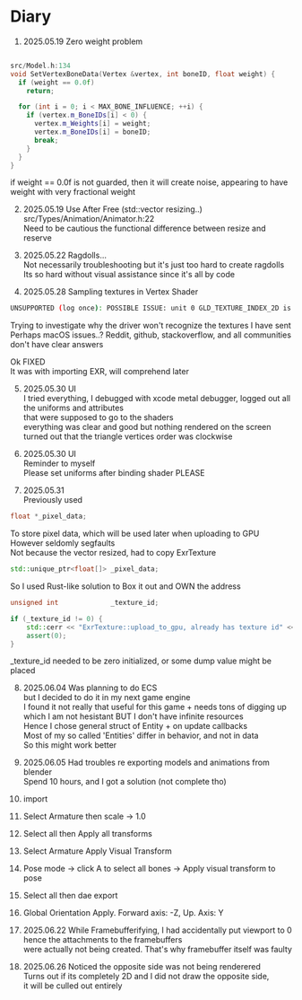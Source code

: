 # Diary

1. 2025.05.19 Zero weight problem  

```c++

src/Model.h:134
void SetVertexBoneData(Vertex &vertex, int boneID, float weight) {
  if (weight == 0.0f)
    return;

  for (int i = 0; i < MAX_BONE_INFLUENCE; ++i) {
    if (vertex.m_BoneIDs[i] < 0) {
      vertex.m_Weights[i] = weight;
      vertex.m_BoneIDs[i] = boneID;
      break;
    }
  }
}
```

if weight == 0.0f is not guarded, then it will create noise, appearing 
to have weight with very fractional weight


2. 2025.05.19 Use After Free (std::vector resizing..)  
src/Types/Animation/Animator.h:22  
Need to be cautious the functional difference between resize and reserve

3. 2025.05.22 Ragdolls...  
Not necessarily troubleshooting but it's just too hard to create ragdolls  
Its so hard without visual assistance since it's all by code  

4. 2025.05.28 Sampling textures in Vertex Shader
```bash
UNSUPPORTED (log once): POSSIBLE ISSUE: unit 0 GLD_TEXTURE_INDEX_2D is unloadable and bound to sampler type (Float) - using zero texture because texture unloadable
```

Trying to investigate why the driver won't recognize the textures I have sent  
Perhaps macOS issues..? Reddit, github, stackoverflow, and all communities don't have clear answers  

Ok FIXED  
It was with importing EXR, will comprehend later  

5. 2025.05.30 UI  
I tried everything, I debugged with xcode metal debugger, logged out all the uniforms and attributes  
that were supposed to go to the shaders  
everything was clear and good but nothing rendered on the screen  
turned out that the triangle vertices order was clockwise  

6. 2025.05.30 UI  
Reminder to myself  
Please set uniforms after binding shader PLEASE  

7. 2025.05.31  
Previously used  
```c++
float *_pixel_data;
```
To store pixel data, which will be used later when uploading to GPU  
However seldomly segfaults  
Not because the vector resized, had to copy ExrTexture
```c++
std::unique_ptr<float[]> _pixel_data;
```
So I used Rust-like solution to Box it out and OWN the address  

```c++
unsigned int             _texture_id;

if (_texture_id != 0) {
    std::cerr << "ExrTexture::upload_to_gpu, already has texture id" << std::endl;
    assert(0);
}
```
_texture_id needed to be zero initialized, or some dump value might be placed   

8. 2025.06.04
Was planning to do ECS  
but I decided to do it in my next game engine  
I found it not really that useful for this game + needs tons of digging up  
which I am not hesistant BUT I don't have infinite resources  
Hence I chose general struct of Entity + on update callbacks  
Most of my so called 'Entities' differ in behavior, and not in data  
So this might work better  

9. 2025.06.05
Had troubles re exporting models and animations from blender  
Spend 10 hours, and I got a solution (not complete tho)  
1. import  
2. Select Armature then scale -> 1.0  
3. Select all then Apply all transforms  
4. Select Armature Apply Visual Transform  
5. Pose mode -> click A to select all bones -> Apply visual transform to pose  
6. Select all then dae export  
7. Global Orientation Apply. Forward axis: -Z, Up. Axis: Y  

10. 2025.06.22
While Framebufferifying, I had accidentally put viewport to 0 hence the attachments to the framebuffers  
were actually not being created. That's why framebuffer itself was faulty  

11. 2025.06.26
Noticed the opposite side was not being renderered  
Turns out if its completely 2D and I did not draw the opposite side,  
it will be culled out entirely  


